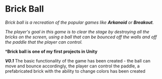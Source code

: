 # Brick Ball
_Brick ball is a recreation of the popular games like **Arkanoid** or **Breakout**._

_The player's goal in this game is to clear the stage by destroying all the bricks on the screen, using a ball that can be bounced off the walls and off the paddle that the player can control._

***Brick ball is one of my first projects in Unity**

***V0.1***
The basic functionality of the game has been created - the ball can move and bounce accordingly, the player can control the paddle, a prefabricated brick with the ability to change colors has been created
